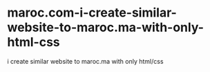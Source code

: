 # maroc.com-i-create-similar-website-to-maroc.ma-with-only-html-css
 i create similar website to maroc.ma with only html/css 
